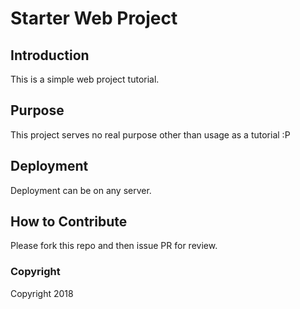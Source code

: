 # Starter Web Project

## Introduction

This is a simple web project tutorial.

## Purpose

This project serves no real purpose other than usage as a tutorial :P

## Deployment

Deployment can be on any server.

## How to Contribute

Please fork this repo and then issue PR for review.

### Copyright

Copyright 2018